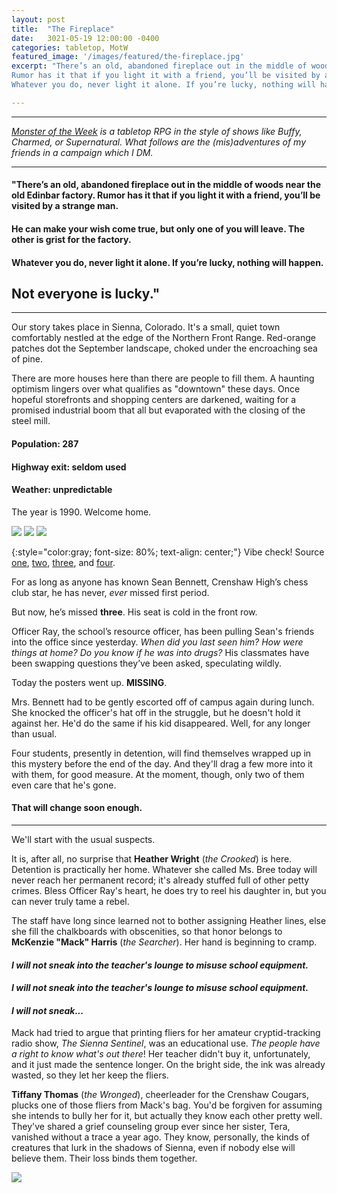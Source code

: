 ```yaml
---
layout: post
title:  "The Fireplace"
date:   3021-05-19 12:00:00 -0400
categories: tabletop, MotW
featured_image: '/images/featured/the-fireplace.jpg'
excerpt: "There’s an old, abandoned fireplace out in the middle of woods near the old Edinbar factory.
Rumor has it that if you light it with a friend, you’ll be visited by a strange man. He can make your wish come true, but only one of you will leave. The other is grist for the factory.<br><br>
Whatever you do, never light it alone. If you’re lucky, nothing will happen. Not everyone is lucky."

---
```

---

*[Monster of the Week](https://www.evilhat.com/home/monster-of-the-week/) is a tabletop RPG in the style of shows like Buffy, Charmed, or Supernatural. What follows are the (mis)adventures of my friends in a campaign which I DM.*

---

#### "There’s an old, abandoned fireplace out in the middle of woods near the old Edinbar factory. Rumor has it that if you light it with a friend, you’ll be visited by a strange man.

#### He can make your wish come true, but only one of you will leave. The other is grist for the factory.

#### Whatever you do, never light it alone. If you’re lucky, nothing will happen.

## Not everyone is lucky."

---

Our story takes place in Sienna, Colorado. It's a small, quiet town comfortably nestled at the edge of the Northern Front Range. Red-orange patches dot the September landscape, choked under the encroaching sea of pine.

There are more houses here than there are people to fill them. A haunting optimism lingers over what qualifies as "downtown" these days. Once hopeful storefronts and shopping centers are darkened, waiting for a promised industrial boom that all but evaporated with the closing of the steel mill.

#### Population: 287

#### Highway exit: seldom used

#### Weather: unpredictable

The year is 1990. Welcome home.


<div class="gallery" data-columns="3">
  <img src="/images/monster-of-the-week/driving.jpg">
  <img src="/images/monster-of-the-week/school.jpg">
  <img src="/images/monster-of-the-week/factory.jpg">
</div>

{:style="color:gray; font-size: 80%; text-align: center;"}
Vibe check! Source [one](https://www.pexels.com/photo/snow-covered-mountain-3608038/), [two](https://www.pexels.com/photo/cold-snow-wood-light-5928442/), [three](https://www.pexels.com/photo/big-empty-room-in-old-factory-4846415/), and [four](https://www.pexels.com/photo/grayscale-photo-of-chair-inside-the-establishment-162389/).

For as long as anyone has known Sean Bennett, Crenshaw High’s chess club star, he has never, *ever* missed first period.

But now, he’s missed **three**. His seat is cold in the front row.

Officer Ray, the school’s resource officer, has been pulling Sean's friends into the office since yesterday. *When did you last seen him? How were things at home? Do you know if he was into drugs?* His classmates have been swapping questions they’ve been asked, speculating wildly.

Today the posters went up. **MISSING**.

Mrs. Bennett had to be gently escorted off of campus again during lunch. She knocked the officer's hat off in the struggle, but he doesn't hold it against her. He'd do the same if his kid disappeared. Well, for any longer than usual.

Four students, presently in detention, will find themselves wrapped up in this mystery before the end of the day. And they'll drag a few more into it with them, for good measure. At the moment, though, only two of them even care that he's gone.

#### That will change soon enough.

---

We'll start with the usual suspects.

It is, after all, no surprise that **Heather Wright** (*the Crooked*) is here. Detention is practically her home. Whatever she called Ms. Bree today will never reach her permanent record; it's already stuffed full of other petty crimes. Bless Officer Ray's heart, he does try to reel his daughter in, but you can never truly tame a rebel.


The staff have long since learned not to bother assigning Heather lines, else she fill the chalkboards with obscenities, so that honor belongs to **McKenzie "Mack" Harris** (*the Searcher*). Her hand is beginning to cramp.

#### *I will not sneak into the teacher's lounge to misuse school equipment.*

#### *I will not sneak into the teacher's lounge to misuse school equipment.*

#### *I will not sneak...*

Mack had tried to argue that printing fliers for her amateur cryptid-tracking radio show, *The Sienna Sentinel*, was an educational use. *The people have a right to know what's out there*!  Her teacher didn't buy it, unfortunately, and it just made the sentence longer. On the bright side, the ink was already wasted, so they let her keep the fliers.

**Tiffany Thomas** (*the Wronged*), cheerleader for the Crenshaw Cougars, plucks one of those fliers from Mack's bag. You'd be forgiven for assuming she intends to bully her for it, but actually they know each other pretty well. They've shared a grief counseling group ever since her sister, Tera, vanished without a trace a year ago. They know, personally, the kinds of creatures that lurk in the shadows of Sienna, even if nobody else will believe them. Their loss binds them together.




![](/images/monster-of-the-week/panels.jpg)

